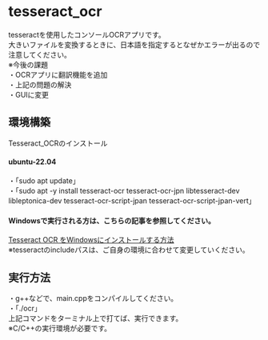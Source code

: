 # tesseract_ocr
tesseractを使用したコンソールOCRアプリです。</br>
大きいファイルを変換するときに、日本語を指定するとなぜかエラーが出るので注意してください。</br>
※今後の課題</br>
・OCRアプリに翻訳機能を追加</br>
・上記の問題の解決</br>
・GUIに変更</br>

<h2>環境構築</h2>
Tesseract_OCRのインストール
<h4>ubuntu-22.04</h4>
・「sudo apt update」</br>
・「sudo apt -y install tesseract-ocr tesseract-ocr-jpn libtesseract-dev libleptonica-dev tesseract-ocr-script-jpan tesseract-ocr-script-jpan-vert」</br>
<h4>Windowsで実行される方は、こちらの記事を参照してください。</h4>
<a href= "https://gammasoft.jp/blog/tesseract-ocr-install-on-windows/">Tesseract OCR をWindowsにインストールする方法</a></br>
※tesseractのincludeパスは、ご自身の環境に合わせて変更していください。
<h2>実行方法</h2>
・g++などで、main.cppをコンパイルしてください。</br>
・「./ocr」</br>
上記コマンドをターミナル上で打てば、実行できます。</br>
※C/C++の実行環境が必要です。
